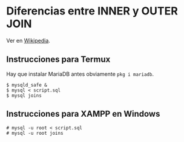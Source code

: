 # Diferencias entre INNER y OUTER JOIN

Ver en [Wikipedia](https://es.wikipedia.org/wiki/Sentencia_JOIN_en_SQL).

## Instrucciones para Termux

Hay que instalar MariaDB antes obviamente `pkg i mariadb`.

```console
$ mysqld_safe &
$ mysql < script.sql
$ mysql joins
```

## Instrucciones para XAMPP en Windows

```console
# mysql -u root < script.sql
# mysql -u root joins
```

